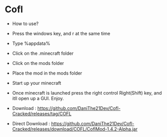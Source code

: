 # Cofl 
- How to use?
- Press the windows key, and r at the same time
- Type %appdata%
- Click on the .minecraft folder
- Click on the mods folder
- Place the mod in the mods folder
- Start up your minecraft

- Once minecraft is launched press the right control Right(Shift) key, and itll open up a GUI. Enjoy. 

- Download : https://github.com/DaniThe21Dev/Cofl-Cracked/releases/tag/COFL
- Direct Download : https://github.com/DaniThe21Dev/Cofl-Cracked/releases/download/COFL/CoflMod-1.4.2-Alpha.jar
